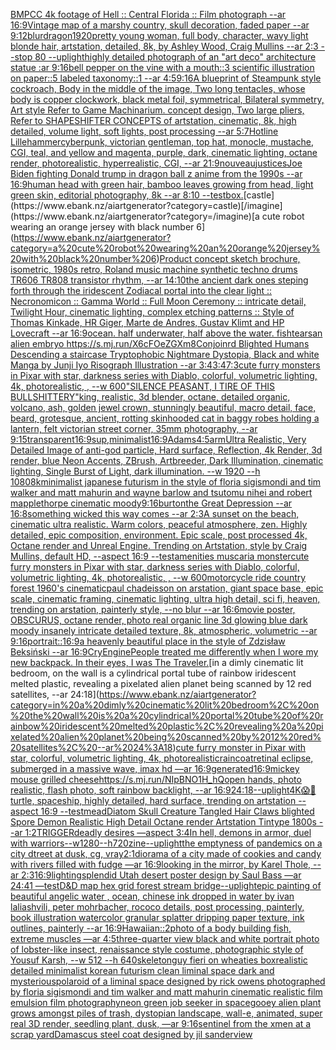 [BMPCC 4k  footage of Hell :: Central Florida :: Film photograph --ar 16:9](https://www.ebank.nz/aiartgenerator?category=BMPCC%204k%20%20footage%20of%20Hell%20%3A%3A%20Central%20Florida%20%3A%3A%20Film%20photograph%20--ar%2016%3A9)[Vintage map of a marshy country, skull decoration, faded paper --ar 9:12](https://www.ebank.nz/aiartgenerator?category=Vintage%20map%20of%20a%20marshy%20country%2C%20skull%20decoration%2C%20faded%20paper%20--ar%209%3A12)[blur](https://www.ebank.nz/aiartgenerator?category=blur)[dragon](https://www.ebank.nz/aiartgenerator?category=dragon)[1920](https://www.ebank.nz/aiartgenerator?category=1920)[pretty young woman, full body, character, wavy light blonde hair, artstation, detailed, 8k, by Ashley Wood, Craig Mullins --ar 2:3 --stop 80 --uplight](https://www.ebank.nz/aiartgenerator?category=pretty%20young%20woman%2C%20full%20body%2C%20character%2C%20wavy%20light%20blonde%20hair%2C%20artstation%2C%20detailed%2C%208k%2C%20by%20Ashley%20Wood%2C%20Craig%20Mullins%20--ar%202%3A3%20--stop%2080%20--uplight)[highly detailed photograph of an "art deco" architecture statue :ar 9:16](https://www.ebank.nz/aiartgenerator?category=highly%20detailed%20photograph%20of%20an%20%22art%20deco%22%20architecture%20statue%20%3Aar%209%3A16)[bell pepper on the vine with a mouth::3 scientific illustration on paper::5 labeled taxonomy::1 --ar 4:5](https://www.ebank.nz/aiartgenerator?category=bell%20pepper%20on%20the%20vine%20with%20a%20mouth%3A%3A3%20scientific%20illustration%20on%20paper%3A%3A5%20labeled%20taxonomy%3A%3A1%20--ar%204%3A5)[9:16](https://www.ebank.nz/aiartgenerator?category=9%3A16)[A blueprint of Steampunk style cockroach,   Body in the middle of the image,  Two long tentacles,  whose body is copper clockwork, black metal foil, symmetrical,  Bilateral symmetry,  Art style Refer to Game Machinarium.  concept design, Two large pliers, Refer to SHAPESHIFTER CONCEPTS  of artstation, cinematic,  8k, high detailed,  volume light,  soft lights,  post processing    --ar 5:7](https://www.ebank.nz/aiartgenerator?category=A%20blueprint%20of%20Steampunk%20style%20cockroach%2C%20%20%20Body%20in%20the%20middle%20of%20the%20image%2C%20%20Two%20long%20tentacles%2C%20%20whose%20body%20is%20copper%20clockwork%2C%20black%20metal%20foil%2C%20symmetrical%2C%20%20Bilateral%20symmetry%2C%20%20Art%20style%20Refer%20to%20Game%20Machinarium.%20%20concept%20design%2C%20Two%20large%20pliers%2C%20Refer%20to%20SHAPESHIFTER%20CONCEPTS%20%20of%20artstation%2C%20cinematic%2C%20%208k%2C%20high%20detailed%2C%20%20volume%20light%2C%20%20soft%20lights%2C%20%20post%20processing%20%20%20%20--ar%205%3A7)[Hotline Lillehammer](https://www.ebank.nz/aiartgenerator?category=Hotline%20Lillehammer)[cyberpunk, victorian gentleman, top hat, monocle, mustache, CGI, teal, and yellow and magenta, purple, dark, cinematic lighting, octane render, photorealistic, hyperrealistic, CGI, --ar 21:9](https://www.ebank.nz/aiartgenerator?category=cyberpunk%2C%20victorian%20gentleman%2C%20top%20hat%2C%20monocle%2C%20mustache%2C%20CGI%2C%20teal%2C%20and%20yellow%20and%20magenta%2C%20purple%2C%20dark%2C%20cinematic%20lighting%2C%20octane%20render%2C%20photorealistic%2C%20hyperrealistic%2C%20CGI%2C%20--ar%2021%3A9)[nouveau](https://www.ebank.nz/aiartgenerator?category=nouveau)[justices](https://www.ebank.nz/aiartgenerator?category=justices)[Joe Biden fighting Donald trump in dragon ball z anime from the 1990s --ar 16:9](https://www.ebank.nz/aiartgenerator?category=Joe%20Biden%20fighting%20Donald%20trump%20in%20dragon%20ball%20z%20anime%20from%20the%201990s%20--ar%2016%3A9)[human head with green hair, bamboo leaves growing from head, light green skin, editorial photography, 8k --ar 8:10   --test](https://www.ebank.nz/aiartgenerator?category=human%20head%20with%20green%20hair%2C%20bamboo%20leaves%20growing%20from%20head%2C%20light%20green%20skin%2C%20editorial%20photography%2C%208k%20--ar%208%3A10%20%20%20--test)[box.](https://www.ebank.nz/aiartgenerator?category=box.)[castle](https://www.ebank.nz/aiartgenerator?category=castle)[/imagine](https://www.ebank.nz/aiartgenerator?category=/imagine)[a cute robot wearing an orange jersey with black number 6](https://www.ebank.nz/aiartgenerator?category=a%20cute%20robot%20wearing%20an%20orange%20jersey%20with%20black%20number%206)[Product concept sketch brochure, isometric, 1980s retro, Roland music machine synthetic techno drums TR606 TR808 transistor rhythm, --ar 14:10](https://www.ebank.nz/aiartgenerator?category=Product%20concept%20sketch%20brochure%2C%20isometric%2C%201980s%20retro%2C%20Roland%20music%20machine%20synthetic%20techno%20drums%20TR606%20TR808%20transistor%20rhythm%2C%20--ar%2014%3A10)[the ancient dark ones steping forth through the iridescent Zodiacal portal into the clear light :: Necronomicon :: Gamma World :: Full Moon Ceremony :: intricate detail, Twilight Hour,  cinematic lighting, complex etching patterns :: Style of Thomas Kinkade, HR Giger, Marte de Andres, Gustav Klimt and HP Lovecraft  --ar 16:9](https://www.ebank.nz/aiartgenerator?category=the%20ancient%20dark%20ones%20steping%20forth%20through%20the%20iridescent%20Zodiacal%20portal%20into%20the%20clear%20light%20%3A%3A%20Necronomicon%20%3A%3A%20Gamma%20World%20%3A%3A%20Full%20Moon%20Ceremony%20%3A%3A%20intricate%20detail%2C%20Twilight%20Hour%2C%20%20cinematic%20lighting%2C%20complex%20etching%20patterns%20%3A%3A%20Style%20of%20Thomas%20Kinkade%2C%20HR%20Giger%2C%20Marte%20de%20Andres%2C%20Gustav%20Klimt%20and%20HP%20Lovecraft%20%20--ar%2016%3A9)[ocean. half underwater, half above the water. fish](https://www.ebank.nz/aiartgenerator?category=ocean.%20half%20underwater%2C%20half%20above%20the%20water.%20fish)[tears](https://www.ebank.nz/aiartgenerator?category=tears)[an alien embryo <https://s.mj.run/X6cFOeZGXm8>](https://www.ebank.nz/aiartgenerator?category=an%20alien%20embryo%20%3Chttps%3A//s.mj.run/X6cFOeZGXm8%3E)[Conjoinrd Blighted Humans Descending a staircase Tryptophobic Nightmare Dystopia, Black and white Manga by Junji Iyo Risograph  Illustration --ar 3:4](https://www.ebank.nz/aiartgenerator?category=Conjoinrd%20Blighted%20Humans%20Descending%20a%20staircase%20Tryptophobic%20Nightmare%20Dystopia%2C%20Black%20and%20white%20Manga%20by%20Junji%20Iyo%20Risograph%20%20Illustration%20--ar%203%3A4)[3:4](https://www.ebank.nz/aiartgenerator?category=3%3A4)[7:3](https://www.ebank.nz/aiartgenerator?category=7%3A3)[cute furry monsters in Pixar with star, darkness series with Diablo, colorful, volumetric lighting, 4k, photorealistic, , --w 600](https://www.ebank.nz/aiartgenerator?category=cute%20furry%20monsters%20in%20Pixar%20with%20star%2C%20darkness%20series%20with%20Diablo%2C%20colorful%2C%20volumetric%20lighting%2C%204k%2C%20photorealistic%2C%20%2C%20--w%20600)["SILENCE PEASANT, I TIRE OF THIS BULLSHITTERY"](https://www.ebank.nz/aiartgenerator?category=%22SILENCE%20PEASANT%2C%20I%20TIRE%20OF%20THIS%20BULLSHITTERY%22)[king, realistic, 3d blender, octane, detailed organic, volcano, ash, golden jewel crown, stunningly beautiful, macro detail, face, beard, grotesque, ancient, rotting skin](https://www.ebank.nz/aiartgenerator?category=king%2C%20realistic%2C%203d%20blender%2C%20octane%2C%20detailed%20organic%2C%20volcano%2C%20ash%2C%20golden%20jewel%20crown%2C%20stunningly%20beautiful%2C%20macro%20detail%2C%20face%2C%20beard%2C%20grotesque%2C%20ancient%2C%20rotting%20skin)[hooded cat in baggy robes holding a lantern, felt victorian street corner, 35mm photography, --ar 9:15](https://www.ebank.nz/aiartgenerator?category=hooded%20cat%20in%20baggy%20robes%20holding%20a%20lantern%2C%20felt%20victorian%20street%20corner%2C%2035mm%20photography%2C%20--ar%209%3A15)[transparent](https://www.ebank.nz/aiartgenerator?category=transparent)[16:9](https://www.ebank.nz/aiartgenerator?category=16%3A9)[sup,minimalist](https://www.ebank.nz/aiartgenerator?category=sup%2Cminimalist)[16:9](https://www.ebank.nz/aiartgenerator?category=16%3A9)[Adams](https://www.ebank.nz/aiartgenerator?category=Adams)[4:5](https://www.ebank.nz/aiartgenerator?category=4%3A5)[arm](https://www.ebank.nz/aiartgenerator?category=arm)[Ultra Realistic, Very Detailed Image of anti-god particle, Hard surface, Reflection, 4k Render, 3d render, blue Neon Accents, ZBrush, Artbreeder,  Dark Illumination, cinematic lighting, Single Burst of Light, dark illumination. --w 1920 --h 1080](https://www.ebank.nz/aiartgenerator?category=Ultra%20Realistic%2C%20Very%20Detailed%20Image%20of%20anti-god%20particle%2C%20Hard%20surface%2C%20Reflection%2C%204k%20Render%2C%203d%20render%2C%20blue%20Neon%20Accents%2C%20ZBrush%2C%20Artbreeder%2C%20%20Dark%20Illumination%2C%20cinematic%20lighting%2C%20Single%20Burst%20of%20Light%2C%20dark%20illumination.%20--w%201920%20--h%201080)[8k](https://www.ebank.nz/aiartgenerator?category=8k)[minimalist japanese futurism  in the style of floria sigismondi and tim walker and matt mahurin and wayne barlow and tsutomu nihei and robert mapplethorpe cinematic moody](https://www.ebank.nz/aiartgenerator?category=minimalist%20japanese%20futurism%20%20in%20the%20style%20of%20floria%20sigismondi%20and%20tim%20walker%20and%20matt%20mahurin%20and%20wayne%20barlow%20and%20tsutomu%20nihei%20and%20robert%20mapplethorpe%20cinematic%20moody)[9:16](https://www.ebank.nz/aiartgenerator?category=9%3A16)[burton](https://www.ebank.nz/aiartgenerator?category=burton)[the Great Depression --ar 16:8](https://www.ebank.nz/aiartgenerator?category=the%20Great%20Depression%20--ar%2016%3A8)[something wicked this way comes --ar 2:3](https://www.ebank.nz/aiartgenerator?category=something%20wicked%20this%20way%20comes%20--ar%202%3A3)[A sunset on the beach, cinematic ultra realistic. Warm colors, peaceful atmosphere, zen. Highly detailed, epic composition, environment. Epic scale, post processed 4k, Octane render and Unreal Engine. Trending on Artstation, style by Craig Mullins, default HD, --aspect 16:9 --test](https://www.ebank.nz/aiartgenerator?category=A%20sunset%20on%20the%20beach%2C%20cinematic%20ultra%20realistic.%20Warm%20colors%2C%20peaceful%20atmosphere%2C%20zen.%20Highly%20detailed%2C%20epic%20composition%2C%20environment.%20Epic%20scale%2C%20post%20processed%204k%2C%20Octane%20render%20and%20Unreal%20Engine.%20Trending%20on%20Artstation%2C%20style%20by%20Craig%20Mullins%2C%20default%20HD%2C%20--aspect%2016%3A9%20--test)[amenities muscaria monster](https://www.ebank.nz/aiartgenerator?category=amenities%20muscaria%20monster)[cute furry monsters in Pixar with star, darkness series with Diablo, colorful, volumetric lighting, 4k, photorealistic, , --w 600](https://www.ebank.nz/aiartgenerator?category=cute%20furry%20monsters%20in%20Pixar%20with%20star%2C%20darkness%20series%20with%20Diablo%2C%20colorful%2C%20volumetric%20lighting%2C%204k%2C%20photorealistic%2C%20%2C%20--w%20600)[motorcycle ride country forest 1960's cinematic](https://www.ebank.nz/aiartgenerator?category=motorcycle%20ride%20country%20forest%201960%27s%20cinematic)[paul chadeisson on arstation, giant space base, epic scale, cinematic framing, cinematic lighting, ultra high detail, sci fi, heaven, trending on arstation, painterly style, --no blur --ar 16:6](https://www.ebank.nz/aiartgenerator?category=paul%20chadeisson%20on%20arstation%2C%20giant%20space%20base%2C%20epic%20scale%2C%20cinematic%20framing%2C%20cinematic%20lighting%2C%20ultra%20high%20detail%2C%20sci%20fi%2C%20heaven%2C%20trending%20on%20arstation%2C%20painterly%20style%2C%20--no%20blur%20--ar%2016%3A6)[movie poster, OBSCURUS, octane render, photo real organic line 3d glowing blue dark moody insanely intricate detailed texture, 8k, atmospheric, volumetric --ar 9:16](https://www.ebank.nz/aiartgenerator?category=movie%20poster%2C%20OBSCURUS%2C%20octane%20render%2C%20photo%20real%20organic%20line%203d%20glowing%20blue%20dark%20moody%20insanely%20intricate%20detailed%20texture%2C%208k%2C%20atmospheric%2C%20volumetric%20--ar%209%3A16)[portrait::](https://www.ebank.nz/aiartgenerator?category=portrait%3A%3A)[16:9](https://www.ebank.nz/aiartgenerator?category=16%3A9)[a heavenly beautiful place in the style of Zdzisław Beksiński --ar 16:9](https://www.ebank.nz/aiartgenerator?category=a%20heavenly%20beautiful%20place%20in%20the%20style%20of%20Zdzis%C5%82aw%20Beksi%C5%84ski%20--ar%2016%3A9)[CryEngine](https://www.ebank.nz/aiartgenerator?category=CryEngine)[People treated me differently when I wore my new backpack.  In their eyes, I was The Traveler.](https://www.ebank.nz/aiartgenerator?category=People%20treated%20me%20differently%20when%20I%20wore%20my%20new%20backpack.%20%20In%20their%20eyes%2C%20I%20was%20The%20Traveler.)[in a dimly cinematic lit bedroom, on the wall is a cylindrical portal tube of rainbow iridescent melted plastic, revealing a pixelated alien planet being scanned by 12 red satellites, --ar 24:18](https://www.ebank.nz/aiartgenerator?category=in%20a%20dimly%20cinematic%20lit%20bedroom%2C%20on%20the%20wall%20is%20a%20cylindrical%20portal%20tube%20of%20rainbow%20iridescent%20melted%20plastic%2C%20revealing%20a%20pixelated%20alien%20planet%20being%20scanned%20by%2012%20red%20satellites%2C%20--ar%2024%3A18)[cute furry monster in Pixar with star, colorful, volumetric lighting, 4k, photorealistic](https://www.ebank.nz/aiartgenerator?category=cute%20furry%20monster%20in%20Pixar%20with%20star%2C%20colorful%2C%20volumetric%20lighting%2C%204k%2C%20photorealistic)[raincoat](https://www.ebank.nz/aiartgenerator?category=raincoat)[retinal eclipse, submerged in a massive wave, imax hd —ar 16:9](https://www.ebank.nz/aiartgenerator?category=retinal%20eclipse%2C%20submerged%20in%20a%20massive%20wave%2C%20imax%20hd%20%E2%80%94ar%2016%3A9)[generated](https://www.ebank.nz/aiartgenerator?category=generated)[16:9](https://www.ebank.nz/aiartgenerator?category=16%3A9)[mickey mouse grilled cheese](https://www.ebank.nz/aiartgenerator?category=mickey%20mouse%20grilled%20cheese)[<https://s.mj.run/NIpBNO1H_hQ>](https://www.ebank.nz/aiartgenerator?category=%3Chttps%3A//s.mj.run/NIpBNO1H_hQ%3E)[open hands, photo realistic, flash photo, soft rainbow backlight, --ar 16:9](https://www.ebank.nz/aiartgenerator?category=open%20hands%2C%20photo%20realistic%2C%20flash%20photo%2C%20soft%20rainbow%20backlight%2C%20--ar%2016%3A9)[24:18](https://www.ebank.nz/aiartgenerator?category=24%3A18)[--uplight](https://www.ebank.nz/aiartgenerator?category=--uplight)[4K](https://www.ebank.nz/aiartgenerator?category=4K)[😱🥶](https://www.ebank.nz/aiartgenerator?category=%F0%9F%98%B1%F0%9F%A5%B6)[turtle, spaceship, highly detailed, hard surface, trending on artstation --aspect 16:9 --test](https://www.ebank.nz/aiartgenerator?category=turtle%2C%20spaceship%2C%20highly%20detailed%2C%20hard%20surface%2C%20trending%20on%20artstation%20--aspect%2016%3A9%20--test)[mead](https://www.ebank.nz/aiartgenerator?category=mead)[Diatom Skull Creature Tangled Hair Claws blighted Spore Demon Realistic High Detail Octane render Artstation Tintype 1800s --ar 1:2](https://www.ebank.nz/aiartgenerator?category=Diatom%20Skull%20Creature%20Tangled%20Hair%20Claws%20blighted%20Spore%20Demon%20Realistic%20High%20Detail%20Octane%20render%20Artstation%20Tintype%201800s%20--ar%201%3A2)[TRIGGER](https://www.ebank.nz/aiartgenerator?category=TRIGGER)[deadly desires —aspect 3:4](https://www.ebank.nz/aiartgenerator?category=deadly%20desires%20%E2%80%94aspect%203%3A4)[In hell, demons in armor, duel with warriors--w1280--h720](https://www.ebank.nz/aiartgenerator?category=In%20hell%2C%20demons%20in%20armor%2C%20duel%20with%20warriors--w1280--h720)[zine](https://www.ebank.nz/aiartgenerator?category=zine)[--uplight](https://www.ebank.nz/aiartgenerator?category=--uplight)[the emptyness of pandemics on a city dtreet at dusk, cg, vray](https://www.ebank.nz/aiartgenerator?category=the%20emptyness%20of%20pandemics%20on%20a%20city%20dtreet%20at%20dusk%2C%20cg%2C%20vray)[2:1](https://www.ebank.nz/aiartgenerator?category=2%3A1)[diorama of a city made of cookies and candy with rivers filled with fudge —ar 16:9](https://www.ebank.nz/aiartgenerator?category=diorama%20of%20a%20city%20made%20of%20cookies%20and%20candy%20with%20rivers%20filled%20with%20fudge%20%E2%80%94ar%2016%3A9)[looking in the mirror, by Karel Thole, --ar 2:3](https://www.ebank.nz/aiartgenerator?category=looking%20in%20the%20mirror%2C%20by%20Karel%20Thole%2C%20--ar%202%3A3)[16:9](https://www.ebank.nz/aiartgenerator?category=16%3A9)[lighting](https://www.ebank.nz/aiartgenerator?category=lighting)[splendid Utah desert poster design by Saul Bass —ar 24:41 —test](https://www.ebank.nz/aiartgenerator?category=splendid%20Utah%20desert%20poster%20design%20by%20Saul%20Bass%20%E2%80%94ar%2024%3A41%20%E2%80%94test)[D&D map hex grid forest stream bridge](https://www.ebank.nz/aiartgenerator?category=D%26D%20map%20hex%20grid%20forest%20stream%20bridge)[--uplight](https://www.ebank.nz/aiartgenerator?category=--uplight)[epic painting of beautiful angelic water , ocean, chinese ink dropped in water by ivan laliashvili, peter mohrbacher, rococo details, post processing, painterly, book illustration watercolor granular splatter dripping paper texture, ink outlines, painterly  --ar 16:9](https://www.ebank.nz/aiartgenerator?category=epic%20painting%20of%20beautiful%20angelic%20water%20%2C%20ocean%2C%20chinese%20ink%20dropped%20in%20water%20by%20ivan%20laliashvili%2C%20peter%20mohrbacher%2C%20rococo%20details%2C%20post%20processing%2C%20painterly%2C%20book%20illustration%20watercolor%20granular%20splatter%20dripping%20paper%20texture%2C%20ink%20outlines%2C%20painterly%20%20--ar%2016%3A9)[Hawaiian::2](https://www.ebank.nz/aiartgenerator?category=Hawaiian%3A%3A2)[photo of a body building fish, extreme muscles —ar 4:5](https://www.ebank.nz/aiartgenerator?category=photo%20of%20a%20body%20building%20fish%2C%20extreme%20muscles%20%E2%80%94ar%204%3A5)[three-quarter view black and white portrait photo of lobster-like insect, renaissance style costume, photographic style of Yousuf Karsh, --w 512 --h 640](https://www.ebank.nz/aiartgenerator?category=three-quarter%20view%20black%20and%20white%20portrait%20photo%20of%20lobster-like%20insect%2C%20renaissance%20style%20costume%2C%20photographic%20style%20of%20Yousuf%20Karsh%2C%20--w%20512%20--h%20640)[skeleton](https://www.ebank.nz/aiartgenerator?category=skeleton)[guy fieri on wheaties box](https://www.ebank.nz/aiartgenerator?category=guy%20fieri%20on%20wheaties%20box)[realistic detailed minimalist korean futurism clean liminal space dark and mysterious](https://www.ebank.nz/aiartgenerator?category=realistic%20detailed%20minimalist%20korean%20futurism%20clean%20liminal%20space%20dark%20and%20mysterious)[polaroid of a liminal space designed by rick owens photographed by floria sigismondi and tim walker  and matt mahurin cinematic realistic film emulsion film photography](https://www.ebank.nz/aiartgenerator?category=polaroid%20of%20a%20liminal%20space%20designed%20by%20rick%20owens%20photographed%20by%20floria%20sigismondi%20and%20tim%20walker%20%20and%20matt%20mahurin%20cinematic%20realistic%20film%20emulsion%20film%20photography)[neon green job seeker in space](https://www.ebank.nz/aiartgenerator?category=neon%20green%20job%20seeker%20in%20space)[gooey alien plant grows amongst piles of trash, dystopian landscape, wall-e, animated, super real 3D render, seedling plant, dusk, —ar 9:16](https://www.ebank.nz/aiartgenerator?category=gooey%20alien%20plant%20grows%20amongst%20piles%20of%20trash%2C%20dystopian%20landscape%2C%20wall-e%2C%20animated%2C%20super%20real%203D%20render%2C%20seedling%20plant%2C%20dusk%2C%20%E2%80%94ar%209%3A16)[sentinel from the xmen at a scrap yard](https://www.ebank.nz/aiartgenerator?category=sentinel%20from%20the%20xmen%20at%20a%20scrap%20yard)[Damascus steel coat designed by jil sander](https://www.ebank.nz/aiartgenerator?category=Damascus%20steel%20coat%20designed%20by%20jil%20sander)[view](https://www.ebank.nz/aiartgenerator?category=view)